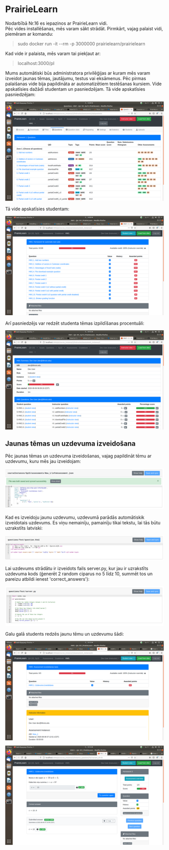 # PrairieLearn
Nodarbībā Nr.16 es iepazinos ar PrairieLearn vidi.  
Pēc vides installēšanas, mēs varam sākt strādāt. Pirmkārt, vajag palaist vidi, piemēram ar komandu:  
>  
> sudo docker run -it --rm -p 3000000 prairielearn/prairielearn  
>  
Kad vide ir palaista, mēs varam tai piekļaut ar:
>  
> localhost:3000/pl  
>  
Mums automātiski būs administratora privilēģijas ar kuram mēs varam izveidot jaunas tēmas, jautājumu, testus vai eksāmenus. Pēc pirmas palaišanas vide bija papildināta ar automatizētiem testēšanas kursiem. Vide apskatīsies dažādi studentam un pasniedzējam. Tā vide apskatīsies pasniedzējam:  
>  
![INST_PRAIRE_VIEW](Pictures/INST_PRAIRE_VIEW.png)
>  
Tā vide apskatīsies studentam:  
>  
![STUD_PRAIRIE_VIEW](Pictures/STUD_PRAIRIE_VIEW.png)
>  
Arī pasniedzējs var redzēt studenta tēmas izpildīšanas procentuāli:  
>  
![GRADEBOOK_EXAMPLE](Pictures/GRADEBOOK_EXAMPLE.png)
>  
## Jaunas tēmas un uzdevuma izveidošana
Pēc jaunas tēmas un uzdevuma izveidošanas, vajag papildināt tēmu ar uzdevumu, kuru mēs jau izveidojam:  
>  
![QUEST_ASSESS_ADD](Pictures/QUEST_ASSESS_ADD.png)
>  
Kad es izveidoju jaunu uzdevumu, uzdevumā parādās automātiskik izveidotais uzdevums. Es viņu nemainīju, pamainīju tikai tekstu, lai tās būtu uzrakstīts latviski:  
>  
![QUEST_PIEM](Pictures/QUEST_PIEM.png)
>  
Lai uzdevums strādātu ir izveidots fails server.py, kur jau ir uzrakstīts uzdevuma kods (ģenerēt 2 random ciparus no 5 līdz 10, summēt tos un pareizu atbildi ienest 'correct_answers'):  
>  
![QUEST_SERVER_PIEM](Pictures/QUEST_SERVER_PIEM.png)
>  
Galu galā students redzēs jaunu tēmu un uzdevumu šādi:  
>  
![STUD_NEW_ASS_VIEW](Pictures/STUD_NEW_ASS_VIEW.png)
>  
>  
![STUD_NEW_QUEST_VIEW](Pictures/STUD_NEW_QUEST_VIEW.png)
>  
